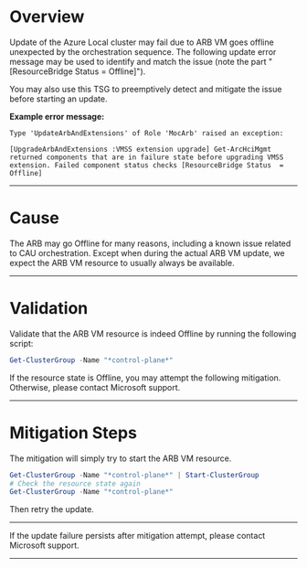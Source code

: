 # Overview
Update of the Azure Local cluster may fail due to ARB VM goes offline unexpected by the orchestration sequence. The following update error message may be used to identify and match the issue (note the part "[ResourceBridge Status = Offline]"). 

You may also use this TSG to preemptively detect and mitigate the issue before starting an update. 

**Example error message:**
```
Type 'UpdateArbAndExtensions' of Role 'MocArb' raised an exception:

[UpgradeArbAndExtensions :VMSS extension upgrade] Get-ArcHciMgmt returned components that are in failure state before upgrading VMSS extension. Failed component status checks [ResourceBridge Status  = Offline]
```

---

# Cause
The ARB may go Offline for many reasons, including a known issue related to CAU orchestration. Except when during the actual ARB VM update, we expect the ARB VM resource to usually always be available. 

---

# Validation
Validate that the ARB VM resource is indeed Offline by running the following script:
```powershell
Get-ClusterGroup -Name "*control-plane*"
```
If the resource state is Offline, you may attempt the following mitigation. Otherwise, please contact Microsoft support. 

---

# Mitigation Steps 
The mitigation will simply try to start the ARB VM resource.

```powershell
Get-ClusterGroup -Name "*control-plane*" | Start-ClusterGroup
# Check the resource state again
Get-ClusterGroup -Name "*control-plane*"
```

Then retry the update.

---

If the update failure persists after mitigation attempt, please contact Microsoft support.

---

